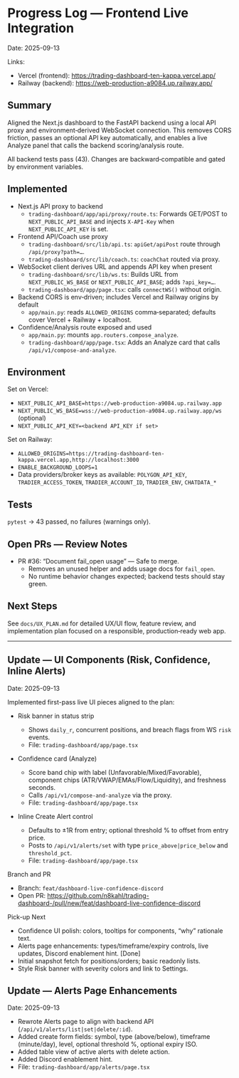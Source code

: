 # Progress Log — Frontend Live Integration

Date: 2025-09-13

Links:
- Vercel (frontend): https://trading-dashboard-ten-kappa.vercel.app/
- Railway (backend): https://web-production-a9084.up.railway.app/

## Summary

Aligned the Next.js dashboard to the FastAPI backend using a local API proxy and environment‑derived WebSocket connection. This removes CORS friction, passes an optional API key automatically, and enables a live Analyze panel that calls the backend scoring/analysis route.

All backend tests pass (43). Changes are backward‑compatible and gated by environment variables.

## Implemented

- Next.js API proxy to backend
  - `trading-dashboard/app/api/proxy/route.ts`: Forwards GET/POST to `NEXT_PUBLIC_API_BASE` and injects `X-API-Key` when `NEXT_PUBLIC_API_KEY` is set.
- Frontend API/Coach use proxy
  - `trading-dashboard/src/lib/api.ts`: `apiGet/apiPost` route through `/api/proxy?path=…`.
  - `trading-dashboard/src/lib/coach.ts`: `coachChat` routed via proxy.
- WebSocket client derives URL and appends API key when present
  - `trading-dashboard/src/lib/ws.ts`: Builds URL from `NEXT_PUBLIC_WS_BASE` or `NEXT_PUBLIC_API_BASE`; adds `?api_key=…`.
  - `trading-dashboard/app/page.tsx`: calls `connectWS()` without origin.
- Backend CORS is env‑driven; includes Vercel and Railway origins by default
  - `app/main.py`: reads `ALLOWED_ORIGINS` comma‑separated; defaults cover Vercel + Railway + localhost.
- Confidence/Analysis route exposed and used
  - `app/main.py`: mounts `app.routers.compose_analyze`.
  - `trading-dashboard/app/page.tsx`: Adds an Analyze card that calls `/api/v1/compose-and-analyze`.

## Environment

Set on Vercel:
- `NEXT_PUBLIC_API_BASE=https://web-production-a9084.up.railway.app`
- `NEXT_PUBLIC_WS_BASE=wss://web-production-a9084.up.railway.app/ws` (optional)
- `NEXT_PUBLIC_API_KEY=<backend API_KEY if set>`

Set on Railway:
- `ALLOWED_ORIGINS=https://trading-dashboard-ten-kappa.vercel.app,http://localhost:3000`
- `ENABLE_BACKGROUND_LOOPS=1`
- Data providers/broker keys as available: `POLYGON_API_KEY`, `TRADIER_ACCESS_TOKEN`, `TRADIER_ACCOUNT_ID`, `TRADIER_ENV`, `CHATDATA_*`

## Tests

`pytest` → 43 passed, no failures (warnings only).

## Open PRs — Review Notes

- PR #36: “Document fail_open usage” — Safe to merge.
  - Removes an unused helper and adds usage docs for `fail_open`.
  - No runtime behavior changes expected; backend tests should stay green.

## Next Steps

See `docs/UX_PLAN.md` for detailed UX/UI flow, feature review, and implementation plan focused on a responsible, production‑ready web app.

---

## Update — UI Components (Risk, Confidence, Inline Alerts)

Date: 2025-09-13

Implemented first-pass live UI pieces aligned to the plan:

- Risk banner in status strip
  - Shows `daily_r`, concurrent positions, and breach flags from WS `risk` events.
  - File: `trading-dashboard/app/page.tsx`

- Confidence card (Analyze)
  - Score band chip with label (Unfavorable/Mixed/Favorable), component chips (ATR/VWAP/EMAs/Flow/Liquidity), and freshness seconds.
  - Calls `/api/v1/compose-and-analyze` via the proxy.
  - File: `trading-dashboard/app/page.tsx`

- Inline Create Alert control
  - Defaults to ±1R from entry; optional threshold % to offset from entry price.
  - Posts to `/api/v1/alerts/set` with type `price_above|price_below` and `threshold_pct`.
  - File: `trading-dashboard/app/page.tsx`

Branch and PR
- Branch: `feat/dashboard-live-confidence-discord`
- Open PR: https://github.com/n8kahl/trading-dashboard-/pull/new/feat/dashboard-live-confidence-discord

Pick-up Next
- Confidence UI polish: colors, tooltips for components, “why” rationale text.
- Alerts page enhancements: types/timeframe/expiry controls, live updates, Discord enablement hint. [Done]
- Initial snapshot fetch for positions/orders; basic readonly lists.
- Style Risk banner with severity colors and link to Settings.

## Update — Alerts Page Enhancements

Date: 2025-09-13

- Rewrote Alerts page to align with backend API (`/api/v1/alerts/list|set|delete/:id`).
- Added create form fields: symbol, type (above/below), timeframe (minute/day), level, optional threshold %, optional expiry ISO.
- Added table view of active alerts with delete action.
- Added Discord enablement hint.
- File: `trading-dashboard/app/alerts/page.tsx`

